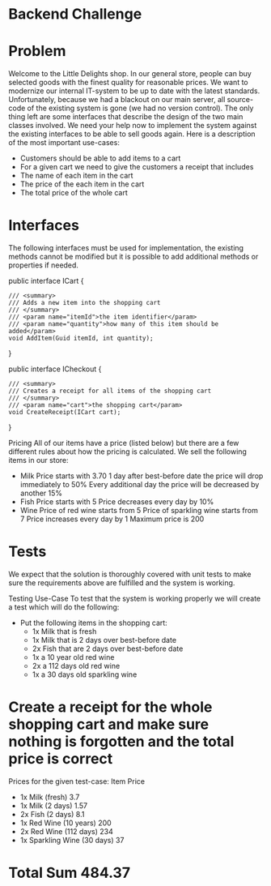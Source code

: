 # Backend Challenge

# Problem
Welcome to the Little Delights shop. In our general store, people can buy selected goods
with the finest quality for reasonable prices. We want to modernize our internal IT-system to
be up to date with the latest standards.
Unfortunately, because we had a blackout on our main server, all source-code of the existing
system is gone (we had no version control). The only thing left are some interfaces that
describe the design of the two main classes involved. We need your help now to implement
the system against the existing interfaces to be able to sell goods again.
Here is a description of the most important use-cases:
- Customers should be able to add items to a cart
- For a given cart we need to give the customers a receipt that includes
- The name of each item in the cart
- The price of the each item in the cart
- The total price of the whole cart

# Interfaces
The following interfaces must be used for implementation, the existing methods cannot be
modified but it is possible to add additional methods or properties if needed.


public interface ICart
{

    /// <summary>
    /// Adds a new item into the shopping cart
    /// </summary>
    /// <param name="itemId">the item identifier</param>
    /// <param name="quantity">how many of this item should be added</param>
    void AddItem(Guid itemId, int quantity);

}

public interface ICheckout
{

    /// <summary>
    /// Creates a receipt for all items of the shopping cart
    /// </summary>
    /// <param name="cart">the shopping cart</param>
    void CreateReceipt(ICart cart);

}


Pricing
All of our items have a price (listed below) but there are a few different rules about how the
pricing is calculated.
We sell the following items in our store:
- Milk
    Price starts with 3.70
    1 day after best-before date the price will drop immediately to 50%
    Every additional day the price will be decreased by another 15%
- Fish
    Price starts with 5
    Price decreases every day by 10%
- Wine
    Price of red wine starts from 5
    Price of sparkling wine starts from 7
    Price increases every day by 1
    Maximum price is 200

# Tests
We expect that the solution is thoroughly covered with unit tests to make sure the
requirements above are fulfilled and the system is working.

Testing Use-Case
To test that the system is working properly we will create a test which will do the following:
- Put the following items in the shopping cart:
    - 1x Milk that is fresh
    - 1x Milk that is 2 days over best-before date
    - 2x Fish that are 2 days over best-before date
    - 1x a 10 year old red wine
    - 2x a 112 days old red wine
    - 1x a 30 days old sparkling wine

# Create a receipt for the whole shopping cart and make sure nothing is forgotten and the total price is correct
Prices for the given test-case:
Item Price
- 1x Milk (fresh) 3.7
- 1x Milk (2 days) 1.57
- 2x Fish (2 days) 8.1
- 1x Red Wine (10 years) 200
- 2x Red Wine (112 days) 234
- 1x Sparkling Wine (30 days) 37
# Total Sum 484.37